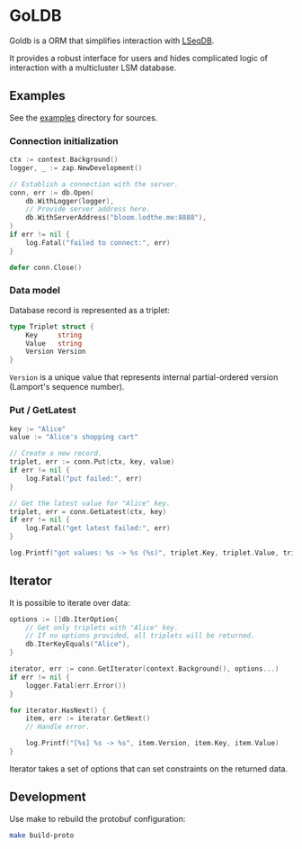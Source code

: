 # GoLDB

Goldb is a ORM that simplifies interaction with [LSeqDB](https://github.com/ds-project-lseqdb/ds-project-public/tree/main).

It provides a robust interface for users and hides complicated logic of interaction with a multicluster LSM database.

## Examples

See the [examples](./examples/) directory for sources.

### Connection initialization

```go
ctx := context.Background()
logger, _ := zap.NewDevelopment()

// Establish a connection with the server.
conn, err := db.Open(
    db.WithLogger(logger),
    // Provide server address here.
    db.WithServerAddress("bloom.lodthe.me:8888"),
)
if err != nil {
    log.Fatal("failed to connect:", err)
}

defer conn.Close()
```

### Data model

Database record is represented as a triplet:

```go
type Triplet struct {
    Key     string
    Value   string
    Version Version
}
```

`Version` is a unique value that represents internal partial-ordered version (Lamport's sequence number).

### Put / GetLatest

```go
key := "Alice"
value := "Alice's shopping cart"

// Create a new record.
triplet, err := conn.Put(ctx, key, value)
if err != nil {
    log.Fatal("put failed:", err)
}

// Get the latest value for "Alice" key.
triplet, err = conn.GetLatest(ctx, key)
if err != nil {
    log.Fatal("get latest failed:", err)
}

log.Printf("got values: %s -> %s (%s)", triplet.Key, triplet.Value, triplet.Version)
```

## Iterator

It is possible to iterate over data:

```go
options := []db.IterOption{
    // Get only triplets with "Alice" key.
    // If no options provided, all triplets will be returned.
    db.IterKeyEquals("Alice"),
}

iterator, err := conn.GetIterator(context.Background(), options...)
if err != nil {
    logger.Fatal(err.Error())
}

for iterator.HasNext() {
    item, err := iterator.GetNext()
    // Handle error.

    log.Printf("[%s] %s -> %s", item.Version, item.Key, item.Value)
}
```

Iterator takes a set of options that can set constraints on the returned data.

## Development

Use make to rebuild the protobuf configuration:

```bash
make build-proto
```
